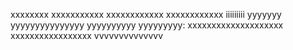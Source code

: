 xxxxxxxx
xxxxxxxxxxx
xxxxxxxxxxxx
xxxxxxxxxxxx
iiiiiiiii
yyyyyyy
yyyyyyyyyyyyyyy
yyyyyyyyyy
yyyyyyyyy:
xxxxxxxxxxxxxxxxxxxx
xxxxxxxxxxxxxxxxx
vvvvvvvvvvvvvv

